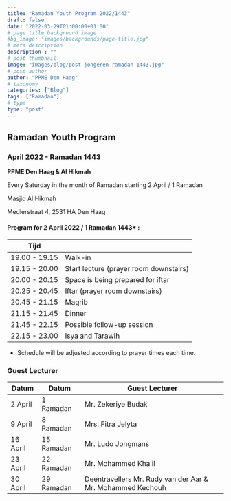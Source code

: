 ```yaml
---
title: "Ramadan Youth Program 2022/1443"
draft: false
date: "2022-03-29T01:00:00+01:00"
# page title background image
#bg_image: "images/backgrounds/page-title.jpg"
# meta description
description : ""
# post thumbnail
image: "images/blog/post-jongeren-ramadan-1443.jpg"
# post author
author: "PPME Den Haag"
# taxonomy
categories: ["Blog"]
tags: ["Ramadan"]
# type
type: "post"
---
```


## Ramadan Youth Program
### April 2022 - Ramadan 1443
**PPME Den Haag & Al Hikmah**


Every Saturday in the month of Ramadan starting 2 April / 1 Ramadan

Masjid Al Hikmah

Medlerstraat 4, 2531 HA Den Haag

#### Program for 2 April 2022 / 1 Ramadan 1443* :

| Tijd |  |
|------|--|
| 19.00 - 19.15 | Walk-in | |
| 19.15 - 20.00 | Start lecture (prayer room downstairs)  |
| 20.00 - 20.15 | Space is being prepared for iftar  |
| 20.25 - 20.45 | Iftar (prayer room downstairs) |
| 20.45 - 21.15 | Magrib |
| 21.15 - 21.45 | Dinner  |
| 21.45 - 22.15 | Possible follow-up session |
| 22.15 - 23.00 | Isya and Tarawih |

* Schedule will be adjusted according to prayer times each time.

### Guest Lecturer

| Datum |    Datum    |  Guest Lecturer    |
|-------|------|------|
| 2 April | 1 Ramadan | Mr. Zekeriye Budak |
| 9 April | 8 Ramadan | Mrs. Fitra Jelyta |
| 16 April | 15 Ramadan| Mr. Ludo Jongmans |
| 23 April | 22 Ramadan | Mr. Mohammed Khalil |
| 30 April | 29 Ramadan|  Deentravellers Mr. Rudy van der Aar & Mr. Mohammed Kechouh |

